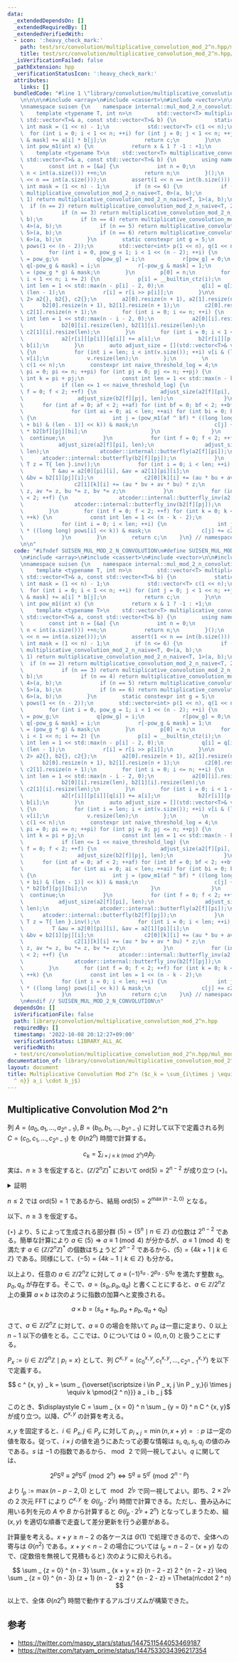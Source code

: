```yaml
---
data:
  _extendedDependsOn: []
  _extendedRequiredBy: []
  _extendedVerifiedWith:
  - icon: ':heavy_check_mark:'
    path: test/src/convolution/multiplicative_convolution_mod_2^n.hpp/mul_mod2n_convolution.test.cpp
    title: test/src/convolution/multiplicative_convolution_mod_2^n.hpp/mul_mod2n_convolution.test.cpp
  _isVerificationFailed: false
  _pathExtension: hpp
  _verificationStatusIcon: ':heavy_check_mark:'
  attributes:
    links: []
  bundledCode: "#line 1 \"library/convolution/multiplicative_convolution_mod_2^n.hpp\"\
    \n\n\n\n#include <array>\n#include <cassert>\n#include <vector>\n\n#include <atcoder/convolution>\n\
    \nnamespace suisen {\n    namespace internal::mul_mod_2_n_convolution {\n    \
    \    template <typename T, int n>\n        std::vector<T> multiplicative_convolution_mod_2_n_naive(const\
    \ std::vector<T>& a, const std::vector<T>& b) {\n            static constexpr\
    \ int mask = (1 << n) - 1;\n            std::vector<T> c(1 << n);\n          \
    \  for (int i = 0; i < 1 << n; ++i) for (int j = 0; j < 1 << n; ++j) c[(i * j)\
    \ & mask] += a[i] * b[j];\n            return c;\n        }\n\n        constexpr\
    \ int pow_m1(int x) {\n            return x & 1 ? -1 : +1;\n        }\n    }\n\
    \    template <typename T>\n    std::vector<T> multiplicative_convolution_mod_2_n(const\
    \ std::vector<T>& a, const std::vector<T>& b) {\n        using namespace internal::mul_mod_2_n_convolution;\n\
    \        const int n = [&a] {\n            int n = 0;\n            while (1 <<\
    \ n < int(a.size())) ++n;\n            return n;\n        }();\n        assert(1\
    \ << n == int(a.size()));\n        assert(1 << n == int(b.size()));\n        const\
    \ int mask = (1 << n) - 1;\n        if (n <= 6) {\n            if (n == 0) return\
    \ multiplicative_convolution_mod_2_n_naive<T, 0>(a, b);\n            if (n ==\
    \ 1) return multiplicative_convolution_mod_2_n_naive<T, 1>(a, b);\n          \
    \  if (n == 2) return multiplicative_convolution_mod_2_n_naive<T, 2>(a, b);\n\
    \            if (n == 3) return multiplicative_convolution_mod_2_n_naive<T, 3>(a,\
    \ b);\n            if (n == 4) return multiplicative_convolution_mod_2_n_naive<T,\
    \ 4>(a, b);\n            if (n == 5) return multiplicative_convolution_mod_2_n_naive<T,\
    \ 5>(a, b);\n            if (n == 6) return multiplicative_convolution_mod_2_n_naive<T,\
    \ 6>(a, b);\n        }\n        static constexpr int g = 5;\n        std::vector<int>\
    \ pows(1 << (n - 2));\n        std::vector<int> p(1 << n), q(1 << n), r(1 << n);\n\
    \        for (int i = 0, pow_g = 1; i < 1 << (n - 2); ++i) {\n            pows[i]\
    \ = pow_g;\n            q[pow_g] = i;\n            r[pow_g] = 0;\n           \
    \ q[-pow_g & mask] = i;\n            r[-pow_g & mask] = 1;\n            pow_g\
    \ = (pow_g * g) & mask;\n        }\n        p[0] = n;\n        for (int i = 2;\
    \ i < 1 << n; i += 2) {\n            p[i] = __builtin_ctz(i);\n            const\
    \ int len = 1 << std::max(n - p[i] - 2, 0);\n            q[i] = q[i >> p[i]] &\
    \ (len - 1);\n            r[i] = r[i >> p[i]];\n        }\n\n        std::array<std::vector<std::vector<T>>,\
    \ 2> a2{}, b2{}, c2{};\n        a2[0].resize(n + 1), a2[1].resize(n + 1);\n  \
    \      b2[0].resize(n + 1), b2[1].resize(n + 1);\n        c2[0].resize(n + 1),\
    \ c2[1].resize(n + 1);\n        for (int i = 0; i <= n; ++i) {\n            const\
    \ int len = 1 << std::max(n - i - 2, 0);\n            a2[0][i].resize(len), a2[1][i].resize(len);\n\
    \            b2[0][i].resize(len), b2[1][i].resize(len);\n            c2[0][i].resize(len),\
    \ c2[1][i].resize(len);\n        }\n        for (int i = 0; i < 1 << n; ++i) {\n\
    \            a2[r[i]][p[i]][q[i]] += a[i];\n            b2[r[i]][p[i]][q[i]] +=\
    \ b[i];\n        }\n        auto adjust_size = [](std::vector<T>& v, int len)\
    \ {\n            for (int i = len; i < int(v.size()); ++i) v[i & (len - 1)] +=\
    \ v[i];\n            v.resize(len);\n        };\n        \n        std::vector<T>\
    \ c(1 << n);\n        constexpr int naive_threshold_log = 4;\n        for (int\
    \ pi = 0; pi <= n; ++pi) for (int pj = 0; pj <= n; ++pj) {\n            const\
    \ int k = pi + pj;\n            const int len = 1 << std::max(n - k - 2, 0);\n\
    \            if (len <= 1 << naive_threshold_log) {\n                for (int\
    \ f = 0; f < 2; ++f) {\n                    adjust_size(a2[f][pi], len);\n   \
    \                 adjust_size(b2[f][pj], len);\n                }\n          \
    \      for (int af = 0; af < 2; ++af) for (int bf = 0; bf < 2; ++bf) {\n     \
    \               for (int ai = 0; ai < len; ++ai) for (int bi = 0; bi < len; ++bi)\
    \ {\n                        int j = (pow_m1(af ^ bf) * ((long long) pows[(ai\
    \ + bi) & (len - 1)] << k)) & mask;\n                        c[j] += a2[af][pi][ai]\
    \ * b2[bf][pj][bi];\n                    }\n                }\n              \
    \  continue;\n            }\n            for (int f = 0; f < 2; ++f) {\n     \
    \           adjust_size(a2[f][pi], len);\n                adjust_size(b2[f][pj],\
    \ len);\n                atcoder::internal::butterfly(a2[f][pi]);\n          \
    \      atcoder::internal::butterfly(b2[f][pj]);\n            }\n            const\
    \ T z = T{ len }.inv();\n            for (int i = 0; i < len; ++i) {\n       \
    \         T &au = a2[0][pi][i], &av = a2[1][pi][i];\n                T &bu = b2[0][pj][i],\
    \ &bv = b2[1][pj][i];\n                c2[0][k][i] += (au * bu + av * bv) * z;\n\
    \                c2[1][k][i] += (au * bv + av * bu) * z;\n                au *=\
    \ z, av *= z, bu *= z, bv *= z;\n            }\n            for (int f = 0; f\
    \ < 2; ++f) {\n                atcoder::internal::butterfly_inv(a2[f][pi]);\n\
    \                atcoder::internal::butterfly_inv(b2[f][pj]);\n            }\n\
    \        }\n        for (int f = 0; f < 2; ++f) for (int k = 0; k < n - 2 - naive_threshold_log;\
    \ ++k) {\n            const int len = 1 << (n - k - 2);\n            atcoder::internal::butterfly_inv(c2[f][k]);\n\
    \            for (int i = 0; i < len; ++i) {\n                int j = (pow_m1(f)\
    \ * ((long long) pows[i] << k)) & mask;\n                c[j] += c2[f][k][i];\n\
    \            }\n        }\n        return c;\n    }\n} // namespace suisen\n\n\
    \n\n"
  code: "#ifndef SUISEN_MUL_MOD_2_N_CONVOLUTION\n#define SUISEN_MUL_MOD_2_N_CONVOLUTION\n\
    \n#include <array>\n#include <cassert>\n#include <vector>\n\n#include <atcoder/convolution>\n\
    \nnamespace suisen {\n    namespace internal::mul_mod_2_n_convolution {\n    \
    \    template <typename T, int n>\n        std::vector<T> multiplicative_convolution_mod_2_n_naive(const\
    \ std::vector<T>& a, const std::vector<T>& b) {\n            static constexpr\
    \ int mask = (1 << n) - 1;\n            std::vector<T> c(1 << n);\n          \
    \  for (int i = 0; i < 1 << n; ++i) for (int j = 0; j < 1 << n; ++j) c[(i * j)\
    \ & mask] += a[i] * b[j];\n            return c;\n        }\n\n        constexpr\
    \ int pow_m1(int x) {\n            return x & 1 ? -1 : +1;\n        }\n    }\n\
    \    template <typename T>\n    std::vector<T> multiplicative_convolution_mod_2_n(const\
    \ std::vector<T>& a, const std::vector<T>& b) {\n        using namespace internal::mul_mod_2_n_convolution;\n\
    \        const int n = [&a] {\n            int n = 0;\n            while (1 <<\
    \ n < int(a.size())) ++n;\n            return n;\n        }();\n        assert(1\
    \ << n == int(a.size()));\n        assert(1 << n == int(b.size()));\n        const\
    \ int mask = (1 << n) - 1;\n        if (n <= 6) {\n            if (n == 0) return\
    \ multiplicative_convolution_mod_2_n_naive<T, 0>(a, b);\n            if (n ==\
    \ 1) return multiplicative_convolution_mod_2_n_naive<T, 1>(a, b);\n          \
    \  if (n == 2) return multiplicative_convolution_mod_2_n_naive<T, 2>(a, b);\n\
    \            if (n == 3) return multiplicative_convolution_mod_2_n_naive<T, 3>(a,\
    \ b);\n            if (n == 4) return multiplicative_convolution_mod_2_n_naive<T,\
    \ 4>(a, b);\n            if (n == 5) return multiplicative_convolution_mod_2_n_naive<T,\
    \ 5>(a, b);\n            if (n == 6) return multiplicative_convolution_mod_2_n_naive<T,\
    \ 6>(a, b);\n        }\n        static constexpr int g = 5;\n        std::vector<int>\
    \ pows(1 << (n - 2));\n        std::vector<int> p(1 << n), q(1 << n), r(1 << n);\n\
    \        for (int i = 0, pow_g = 1; i < 1 << (n - 2); ++i) {\n            pows[i]\
    \ = pow_g;\n            q[pow_g] = i;\n            r[pow_g] = 0;\n           \
    \ q[-pow_g & mask] = i;\n            r[-pow_g & mask] = 1;\n            pow_g\
    \ = (pow_g * g) & mask;\n        }\n        p[0] = n;\n        for (int i = 2;\
    \ i < 1 << n; i += 2) {\n            p[i] = __builtin_ctz(i);\n            const\
    \ int len = 1 << std::max(n - p[i] - 2, 0);\n            q[i] = q[i >> p[i]] &\
    \ (len - 1);\n            r[i] = r[i >> p[i]];\n        }\n\n        std::array<std::vector<std::vector<T>>,\
    \ 2> a2{}, b2{}, c2{};\n        a2[0].resize(n + 1), a2[1].resize(n + 1);\n  \
    \      b2[0].resize(n + 1), b2[1].resize(n + 1);\n        c2[0].resize(n + 1),\
    \ c2[1].resize(n + 1);\n        for (int i = 0; i <= n; ++i) {\n            const\
    \ int len = 1 << std::max(n - i - 2, 0);\n            a2[0][i].resize(len), a2[1][i].resize(len);\n\
    \            b2[0][i].resize(len), b2[1][i].resize(len);\n            c2[0][i].resize(len),\
    \ c2[1][i].resize(len);\n        }\n        for (int i = 0; i < 1 << n; ++i) {\n\
    \            a2[r[i]][p[i]][q[i]] += a[i];\n            b2[r[i]][p[i]][q[i]] +=\
    \ b[i];\n        }\n        auto adjust_size = [](std::vector<T>& v, int len)\
    \ {\n            for (int i = len; i < int(v.size()); ++i) v[i & (len - 1)] +=\
    \ v[i];\n            v.resize(len);\n        };\n        \n        std::vector<T>\
    \ c(1 << n);\n        constexpr int naive_threshold_log = 4;\n        for (int\
    \ pi = 0; pi <= n; ++pi) for (int pj = 0; pj <= n; ++pj) {\n            const\
    \ int k = pi + pj;\n            const int len = 1 << std::max(n - k - 2, 0);\n\
    \            if (len <= 1 << naive_threshold_log) {\n                for (int\
    \ f = 0; f < 2; ++f) {\n                    adjust_size(a2[f][pi], len);\n   \
    \                 adjust_size(b2[f][pj], len);\n                }\n          \
    \      for (int af = 0; af < 2; ++af) for (int bf = 0; bf < 2; ++bf) {\n     \
    \               for (int ai = 0; ai < len; ++ai) for (int bi = 0; bi < len; ++bi)\
    \ {\n                        int j = (pow_m1(af ^ bf) * ((long long) pows[(ai\
    \ + bi) & (len - 1)] << k)) & mask;\n                        c[j] += a2[af][pi][ai]\
    \ * b2[bf][pj][bi];\n                    }\n                }\n              \
    \  continue;\n            }\n            for (int f = 0; f < 2; ++f) {\n     \
    \           adjust_size(a2[f][pi], len);\n                adjust_size(b2[f][pj],\
    \ len);\n                atcoder::internal::butterfly(a2[f][pi]);\n          \
    \      atcoder::internal::butterfly(b2[f][pj]);\n            }\n            const\
    \ T z = T{ len }.inv();\n            for (int i = 0; i < len; ++i) {\n       \
    \         T &au = a2[0][pi][i], &av = a2[1][pi][i];\n                T &bu = b2[0][pj][i],\
    \ &bv = b2[1][pj][i];\n                c2[0][k][i] += (au * bu + av * bv) * z;\n\
    \                c2[1][k][i] += (au * bv + av * bu) * z;\n                au *=\
    \ z, av *= z, bu *= z, bv *= z;\n            }\n            for (int f = 0; f\
    \ < 2; ++f) {\n                atcoder::internal::butterfly_inv(a2[f][pi]);\n\
    \                atcoder::internal::butterfly_inv(b2[f][pj]);\n            }\n\
    \        }\n        for (int f = 0; f < 2; ++f) for (int k = 0; k < n - 2 - naive_threshold_log;\
    \ ++k) {\n            const int len = 1 << (n - k - 2);\n            atcoder::internal::butterfly_inv(c2[f][k]);\n\
    \            for (int i = 0; i < len; ++i) {\n                int j = (pow_m1(f)\
    \ * ((long long) pows[i] << k)) & mask;\n                c[j] += c2[f][k][i];\n\
    \            }\n        }\n        return c;\n    }\n} // namespace suisen\n\n\
    \n#endif // SUISEN_MUL_MOD_2_N_CONVOLUTION\n"
  dependsOn: []
  isVerificationFile: false
  path: library/convolution/multiplicative_convolution_mod_2^n.hpp
  requiredBy: []
  timestamp: '2022-10-08 20:12:27+09:00'
  verificationStatus: LIBRARY_ALL_AC
  verifiedWith:
  - test/src/convolution/multiplicative_convolution_mod_2^n.hpp/mul_mod2n_convolution.test.cpp
documentation_of: library/convolution/multiplicative_convolution_mod_2^n.hpp
layout: document
title: Multiplicative Convolution Mod 2^n ($c_k = \sum_{i\times j \equiv k \pmod{2
  ^ n}} a_i \cdot b_j$)
---
```

## Multiplicative Convolution Mod 2^n

列 $A=(a _ 0, a _ 1, \ldots, a _ {2 ^ n - 1}), B = (b _ 0, b _ 1, \ldots, b _ {2 ^ n - 1})$ に対して以下で定義される列 $C=(c _ 0, c _ 1, \ldots, c _ {2 ^ n - 1})$ を $\Theta(n 2 ^ n)$ 時間で計算する。

$$c _ k = \sum _ {i\times j \equiv k \pmod{2 ^ n}} a _ i b _ j.$$

実は、$n \geq 3$ を仮定すると、$(\mathbb{Z}/2 ^ n\mathbb{Z}) ^ \ast$ において $\mathrm{ord}(5) = 2 ^ {n - 2}$ が成り立つ $(\star)$。

<details>

<summary>証明</summary>

<div style="margin:10px; padding:10px; border:1px solid black;">

$(\mathbb{Z}/2 ^ n\mathbb{Z}) ^ \ast$ の位数は $\varphi(2 ^ n) = 2 ^ {n - 1}$ であるから、$\mathrm{ord}(5) \mid 2 ^ {n - 1}$ である。従って、$\mathrm{ord}(5) = 2 ^ {n - 2}$ を示すには以下の $(1), (2)$ を代わりに示せば十分。

$$5 ^ {2 ^ {n - 3}} \not\equiv 1 \pmod{2 ^ n}, \tag{1}$$
$$5 ^ {2 ^ {n - 2}} \equiv 1 \pmod{2 ^ n}.     \tag{2}$$

- $(1)$ の証明
  
  以下、$2$ が正整数 $k$ を割り切る回数を $v_2(k)$ と書く。
  
  $$5 ^ {2 ^ {n - 3}} = (1 + 4) ^ {2 ^ {n - 3}} = 1 + 2 ^ {n - 1} + \sum _ {i = 2} ^ {2 ^ {n - 3}} \binom{2 ^ {n - 3}}{i} 2 ^ {2i}$$
  
  であり、$\displaystyle v_2(i!) = \sum _ {j = 1} ^ \infty \left\lfloor\dfrac{i}{2 ^ j}\right\rfloor \leq \sum _ {j = 1} ^ \infty \dfrac{i}{2 ^ j} \leq i$ を満たすので、$i\geq 3$ において $\displaystyle v_2\left(\binom{2 ^ {n - 3}}{i} 2 ^ {2i}\right)\geq n-3+i\geq n$ が成り立つ。また、実際に計算することで $i=2$ の場合もこれが成り立つことが分かる。従って、次を得る:
  
  $$5 ^ {2 ^ {n - 3}} \equiv 1 + 2 ^ {n - 1} \not\equiv 1 \pmod{2 ^ n}.$$

- $(2)$ の証明
  
  $$5 ^ {2 ^ {n - 2}} = (1 + 4) ^ {2 ^ {n - 2}} = 1 +  \sum _ {i = 1} ^ {2 ^ {n - 2}} \binom{2 ^ {n - 2}}{i} 2 ^ {2i}$$
  
  に対して同様の議論により $i\geq 1$ で $\displaystyle v_2\left(\binom{2 ^ {n - 2}}{i} 2 ^ {2i}\right)\geq n$ が成り立つことが分かり、次を得る:
  
  $$5 ^ {2 ^ {n - 2}} \equiv 1 \pmod{2 ^ n}.$$

</div>

</details>

$n \leq 2$ では $\mathrm{ord}(5) = 1$ であるから、結局 $\mathrm{ord}(5) = 2 ^ {\max(n - 2, 0)}$ となる。

以下、$n \geq 3$ を仮定する。

$(\star)$ より、$5$ によって生成される部分群 $\langle 5 \rangle = \lbrace 5 ^ n \mid n \in \mathbb{Z} \rbrace$ の位数は $2 ^ {n - 2}$ である。簡単な計算により $a \in \langle 5 \rangle \Rightarrow a \equiv 1 \pmod{4}$ が分かるが、$a \equiv 1 \pmod{4}$ を満たす $a\in (\mathbb{Z}/2 ^ n\mathbb{Z}) ^ \ast$ の個数はちょうど $2 ^ {n - 2}$ であるから、$\langle 5 \rangle=\lbrace4k+1 \mid k\in \mathbb{Z}\rbrace$ である。同様にして、$\langle -5\rangle = \lbrace4k-1 \mid k\in \mathbb{Z}\rbrace$ も分かる。

以上より、任意の $a\in \mathbb{Z}/2^n\mathbb{Z}$ に対して $a \equiv (-1) ^ {s _ a} \cdot 2 ^ {p _ a} \cdot 5 ^ {q _ a}$ を満たす整数 $s _ a, p _ a, q _ a$ が存在する。そこで、$a = (s _ a, p _ a, q _ a)$ と書くことにすると、$a\in \mathbb{Z}/2^n\mathbb{Z}$ 上の乗算 $a\times b$ は次のように指数の加算へと変換される。

$$a\times b = (s _ a + s _ b, p _ a + p _ b, q _ a + q _ b)$$

さて、$a\in \mathbb{Z}/2 ^ n\mathbb{Z}$ に対して、$a\equiv 0$ の場合を除いて $p_a$ は一意に定まり、$0$ 以上 $n-1$ 以下の値をとる。ここでは、$0$ については $0=(0, n, 0)$ と扱うことにする。

$P _ x := \lbrace i \in \mathbb{Z}/2 ^ n\mathbb{Z} \mid p _ i = x \rbrace$ として、列 $C ^ {x,y} = (c ^ {x, y} _ 0, c ^ {x, y} _ 1, \ldots, c ^ {x, y} _ {2 ^ n - 1})$ を以下で定義する。

$$
c ^ {x, y} _ k = \sum _ {\overset{\scriptsize i \in P _ x, j \in P _ y,}{i \times j \equiv k \pmod{2 ^ n}}} a _ i b _ j
$$

このとき、$\displaystyle C = \sum _ {x = 0} ^ n \sum _ {y = 0} ^ n C ^ {x, y}$ が成り立つ。以降、$C ^ {x, y}$ の計算を考える。

$x,y$ を固定すると、$i\in P _ x, j \in P _ y$ に対して $p _ {i \times j} = \min(n, x+y)=:p$ は一定の値を取る。従って、$i \times j$ の値を追うにあたって必要な情報は $s _ i, q _ i, s _ j, q _ j$ の値のみである。$s$ は $-1$ の指数であるから、$\bmod\; 2$ で同一視してよい。$q$ に関しては、

$$
2 ^ p 5 ^ q \equiv 2 ^ p 5 ^ {q'} \pmod{2 ^ n} \iff 5 ^ q \equiv 5 ^ {q'} \pmod{2 ^ {n - p}}
$$

より $l _ p :=\max(n - p - 2, 0)$ として $\bmod\; 2 ^ {l _ p}$ で同一視してよい。即ち、$2 \times 2 ^ {l _ p}$ の $2$ 次元 FFT により $C ^ {x, y}$ を $\Theta(l _ p \cdot 2 ^ {l _ p})$ 時間で計算できる。ただし、畳み込みに用いる列を元の $A$ や $B$ から計算すると $\Theta(l _ p \cdot 2 ^ {l _ p} + 2 ^ n)$ となってしまうため、組 $(x,y)$ を適切な順番で走査して差分更新を行う必要がある。

計算量を考える。$x + y \geq n - 2$ の各ケースは $\Theta(1)$ で処理できるので、全体への寄与は $\Theta(n ^ 2)$ である。$x + y \lt n - 2$ の場合については $l _ p = n - 2 - (x + y)$ なので、(定数倍を無視して見積もると) 次のように抑えられる。

$$
\sum _ {z = 0} ^ {n - 3} \sum _ {x + y = z} (n - 2 - z) 2 ^ {n - 2 - z} \leq \sum _ {z = 0} ^ {n - 3} (z + 1) (n - 2 - z) 2 ^ {n - 2 - z} = \Theta(n\cdot 2 ^ n)
$$

以上で、全体 $\Theta(n 2 ^ n)$ 時間で動作するアルゴリズムが構築できた。

## 参考

- https://twitter.com/maspy_stars/status/1447511544053469187
- https://twitter.com/tatyam_prime/status/1447533034396217354
